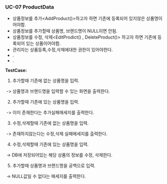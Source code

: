 ### **UC-07 ProductData**

- 상품정보를 추가<AddProduct()>하고자 하면 기존에 등록되어 있지않은 상품명이어야함.
- 상품정보를 추가할때 상품명, 브랜드명이 NULL이면 안됨.
- 상품정보를 수정, 삭제<EditProdict() , DeleteProduct()> 하고자 하면 기존에 등록되어 있는 상품이어야함.
- 관리자는 상품등록,수정,삭제에대한 권한이 있어야한다.
- .
- .


**TestCase:**

1) 추가할때 기존에 없는 상품명을 입력.

​	-> 상품명과 브랜드명을 입력할 수 있는 화면을 출력한다.

2) 추가할때 기존에 있는 상품명을 입력. 

​	-> 이미 존재한다는 추가실패매세지를 출력한다.

3) 수정,삭제할때 기존에 없는 상품명을 입력.

​	->  존재하지않는다는 수정,삭제 실패매세지를 출력한다.

4) 수정,삭제할때 기존에 있는 상품명을 입력. 

​	->  DB에 저장되어있는 해당 상품의 정보를 수정, 삭제한다.

5) 추가할때 상품명과 브랜드명을 공백으로 입력.  

​	->  NULL값일 수 없다는 매세지를 출력한다.









